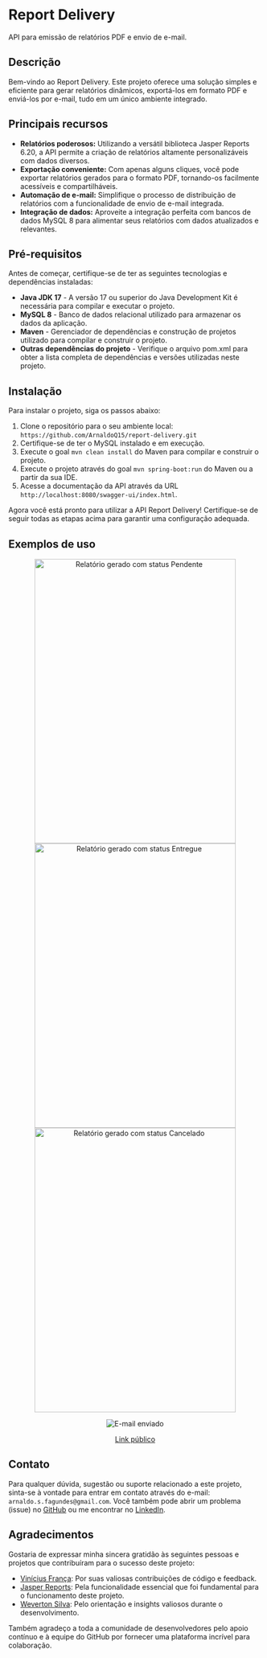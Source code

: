 # Report Delivery
API para emissão de relatórios PDF e envio de e-mail.

## Descrição
Bem-vindo ao Report Delivery. Este projeto oferece uma solução simples e eficiente para gerar relatórios dinâmicos, exportá-los em formato PDF e enviá-los por e-mail, tudo em um único ambiente integrado.

## Principais recursos
- **Relatórios poderosos:** Utilizando a versátil biblioteca Jasper Reports 6.20, a API permite a criação de relatórios altamente personalizáveis com dados diversos.
- **Exportação conveniente:** Com apenas alguns cliques, você pode exportar relatórios gerados para o formato PDF, tornando-os facilmente acessíveis e compartilháveis.
- **Automação de e-mail:** Simplifique o processo de distribuição de relatórios com a funcionalidade de envio de e-mail integrada.
- **Integração de dados:** Aproveite a integração perfeita com bancos de dados MySQL 8 para alimentar seus relatórios com dados atualizados e relevantes.

## Pré-requisitos
Antes de começar, certifique-se de ter as seguintes tecnologias e dependências instaladas:
- **Java JDK 17** - A versão 17 ou superior do Java Development Kit é necessária para compilar e executar o projeto.
- **MySQL 8** - Banco de dados relacional utilizado para armazenar os dados da aplicação.
- **Maven** - Gerenciador de dependências e construção de projetos utilizado para compilar e construir o projeto.
- **Outras dependências do projeto** - Verifique o arquivo pom.xml para obter a lista completa de dependências e versões utilizadas neste projeto.

## Instalação
Para instalar o projeto, siga os passos abaixo:
1. Clone o repositório para o seu ambiente local: `https://github.com/ArnaldoQ15/report-delivery.git`
2. Certifique-se de ter o MySQL instalado e em execução.
3. Execute o goal `mvn clean install` do Maven para compilar e construir o projeto.
4. Execute o projeto através do goal `mvn spring-boot:run` do Maven ou a partir da sua IDE.
5. Acesse a documentação da API através da URL `http://localhost:8080/swagger-ui/index.html`.

Agora você está pronto para utilizar a API Report Delivery! Certifique-se de seguir todas as etapas acima para garantir uma configuração adequada.

## Exemplos de uso
<center>
<img alt="Relatório gerado com status Pendente" height="566" src="https://i.imgur.com/GBxhbuG.jpg" width="400"/>
<img alt="Relatório gerado com status Entregue" height="566" src="https://i.imgur.com/318y2tF.jpg" width="400"/>
<img alt="Relatório gerado com status Cancelado" height="566" src="https://i.imgur.com/ZkkEO8L.jpg" width="400"/>

![E-mail enviado](https://i.imgur.com/OjSl316.png)

[Link público](https://ethereal.email/message/ZNT4Ubs4Cney-YxAZNUNtH6.U4C.RbiGAAAACL7ErTXFkqFRxdHuGL.iRF4)
</center>

## Contato
Para qualquer dúvida, sugestão ou suporte relacionado a este projeto, sinta-se à vontade para entrar em contato através do e-mail: `arnaldo.s.fagundes@gmail.com`. Você também pode abrir um problema (issue) no [GitHub](https://github.com/ArnaldoQ15/report-delivery) ou me encontrar no [LinkedIn](https://www.linkedin.com/in/arnaldo-fagundes/).

## Agradecimentos
Gostaria de expressar minha sincera gratidão às seguintes pessoas e projetos que contribuíram para o sucesso deste projeto:

- [Vinícius França](https://github.com/Vinicius-Francx): Por suas valiosas contribuições de código e feedback.
- [Jasper Reports](https://community.jaspersoft.com/): Pela funcionalidade essencial que foi fundamental para o funcionamento deste projeto.
- [Weverton Silva](https://www.linkedin.com/in/weverton-silva-05b94211a/): Pelo orientação e insights valiosos durante o desenvolvimento.

Também agradeço a toda a comunidade de desenvolvedores pelo apoio contínuo e à equipe do GitHub por fornecer uma plataforma incrível para colaboração.
